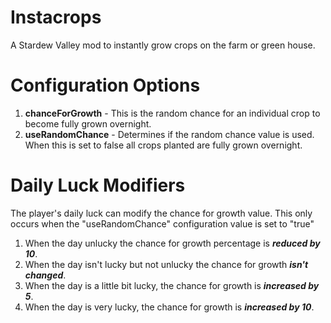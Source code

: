 # Instacrops
A Stardew Valley mod to instantly grow crops on the farm or green house.

# Configuration Options
1. **chanceForGrowth** - This is the random chance for an individual crop to become fully grown overnight.
2. **useRandomChance** - Determines if the random chance value is used. When this is set to false all crops planted are fully grown overnight.


# Daily Luck Modifiers
The player's daily luck can modify the chance for growth value.
This only occurs when the "useRandomChance" configuration value is set to "true"

1. When the day unlucky the chance for growth percentage is ***reduced by 10***.
2. When the day isn't lucky but not unlucky the chance for growth ***isn't changed***.
3. When the day is a little bit lucky, the chance for growth is ***increased by 5***.
4. When the day is very lucky, the chance for growth is ***increased by 10***.
